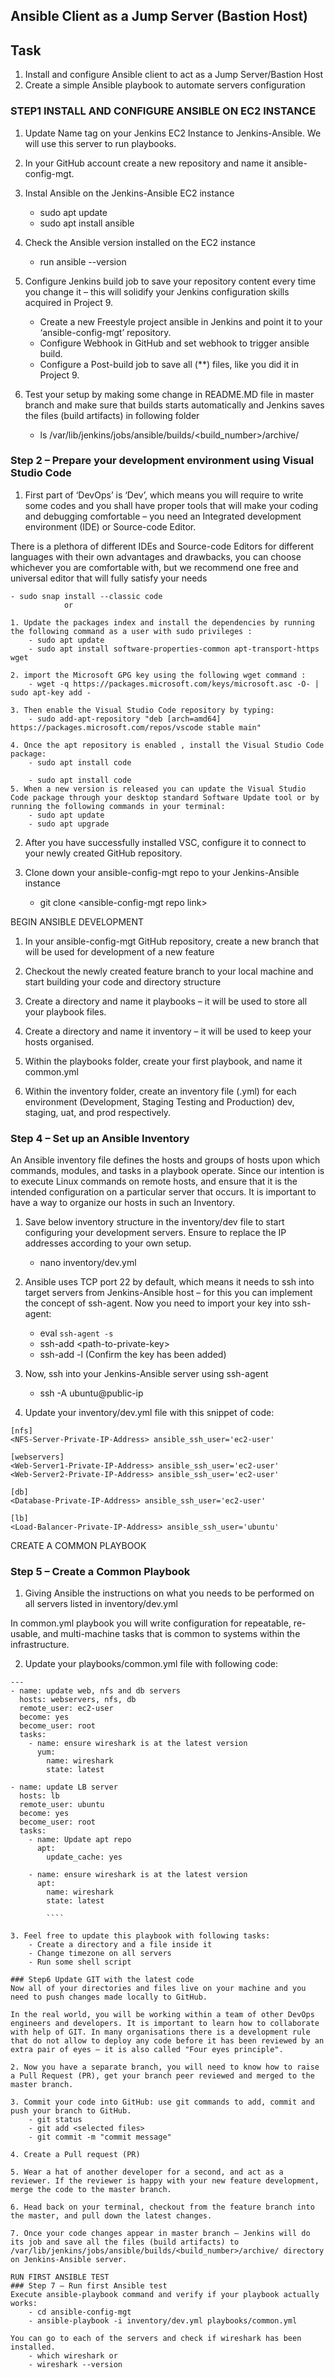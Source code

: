 ## Ansible Client as a Jump Server (Bastion Host)

## Task  
1. Install and configure Ansible client to act as a Jump Server/Bastion Host  
2. Create a simple Ansible playbook to automate servers configuration

### STEP1 INSTALL AND CONFIGURE ANSIBLE ON EC2 INSTANCE

1. Update Name tag on your Jenkins EC2 Instance to Jenkins-Ansible. We will use this server to run playbooks.  

2. In your GitHub account create a new repository and name it ansible-config-mgt.

3. Instal Ansible on the Jenkins-Ansible EC2 instance 
    - sudo apt update
    - sudo apt install ansible  

3. Check the  Ansible version installed on the EC2 instance 
    - run ansible --version

4. Configure Jenkins build job to save your repository content every time you change it – this will solidify your Jenkins configuration skills acquired in Project 9.  

    - Create a new Freestyle project ansible in Jenkins and point it to your ‘ansible-config-mgt’ repository.
    - Configure Webhook in GitHub and set webhook to trigger ansible build.
    - Configure a Post-build job to save all (**) files, like you did it in Project 9.  

5. Test your setup by making some change in README.MD file in master branch and make sure that builds starts automatically and Jenkins saves the files (build artifacts) in following folder
    - ls /var/lib/jenkins/jobs/ansible/builds/<build_number>/archive/


### Step 2 – Prepare your development environment using Visual Studio Code

1. First part of ‘DevOps’ is ‘Dev’, which means you will require to write some codes and you shall have proper tools that will make your coding and debugging comfortable – you need an Integrated development environment (IDE) or Source-code Editor.

There is a plethora of different IDEs and Source-code Editors for different languages with their own advantages and drawbacks, you can choose whichever you are comfortable with, but we recommend one free and universal editor that will fully satisfy your needs

    - sudo snap install --classic code  
                or  

    1. Update the packages index and install the dependencies by running the following command as a user with sudo privileges :  
        - sudo apt update
        - sudo apt install software-properties-common apt-transport-https wget  

    2. import the Microsoft GPG key using the following wget command :
        - wget -q https://packages.microsoft.com/keys/microsoft.asc -O- | sudo apt-key add -  

    3. Then enable the Visual Studio Code repository by typing: 
        - sudo add-apt-repository "deb [arch=amd64] https://packages.microsoft.com/repos/vscode stable main"  

    4. Once the apt repository is enabled , install the Visual Studio Code package: 
        - sudo apt install code

        - sudo apt install code
    5. When a new version is released you can update the Visual Studio Code package through your desktop standard Software Update tool or by running the following commands in your terminal:
        - sudo apt update
        - sudo apt upgrade
        

2. After you have successfully installed VSC, configure it to connect to your newly created GitHub repository.  

3. Clone down your ansible-config-mgt repo to your Jenkins-Ansible instance
    - git clone \<ansible-config-mgt repo link>


BEGIN ANSIBLE DEVELOPMENT

1. In your ansible-config-mgt GitHub repository, create a new branch that will be used for development of a new feature  

2. Checkout the newly created feature branch to your local machine and start building your code and directory structure
3. Create a directory and name it playbooks – it will be used to store all your playbook files.  
4. Create a directory and name it inventory – it will be used to keep your hosts organised.  
5. Within the playbooks folder, create your first playbook, and name it common.yml  
6. Within the inventory folder, create an inventory file (.yml) for each environment  (Development, Staging Testing and Production) dev, staging, uat, and prod respectively.  


### Step 4 – Set up an Ansible Inventory  
An Ansible inventory file defines the hosts and groups of hosts upon which commands, modules, and tasks in a playbook operate. Since our intention is to execute Linux commands on remote hosts, and ensure that it is the intended configuration on a particular server that occurs. It is important to have a way to organize our hosts in such an Inventory.

1. Save below inventory structure in the inventory/dev file to start configuring your development servers. Ensure to replace the IP addresses according to your own setup.
    - nano inventory/dev.yml  
2. Ansible uses TCP port 22 by default, which means it needs to ssh into target servers from Jenkins-Ansible host – for this you can implement the concept of ssh-agent. Now you need to import your key into ssh-agent:
    - eval `ssh-agent -s`
    - ssh-add \<path-to-private-key>
    - ssh-add -l (Confirm the key has been added) 

3. Now, ssh into your Jenkins-Ansible server using ssh-agent
    - ssh -A ubuntu@public-ip

4. Update your inventory/dev.yml file with this snippet of code:
````
[nfs]
<NFS-Server-Private-IP-Address> ansible_ssh_user='ec2-user'

[webservers]
<Web-Server1-Private-IP-Address> ansible_ssh_user='ec2-user'
<Web-Server2-Private-IP-Address> ansible_ssh_user='ec2-user'

[db]
<Database-Private-IP-Address> ansible_ssh_user='ec2-user' 

[lb]
<Load-Balancer-Private-IP-Address> ansible_ssh_user='ubuntu'
````
CREATE A COMMON PLAYBOOK
### Step 5 – Create a Common Playbook
1. Giving Ansible the instructions on what you needs to be performed on all servers listed in inventory/dev.yml

In common.yml playbook you will write configuration for repeatable, re-usable, and multi-machine tasks that is common to systems within the infrastructure.

2. Update your playbooks/common.yml file with following code:  

````
---
- name: update web, nfs and db servers
  hosts: webservers, nfs, db
  remote_user: ec2-user
  become: yes
  become_user: root
  tasks:
    - name: ensure wireshark is at the latest version
      yum:
        name: wireshark
        state: latest

- name: update LB server
  hosts: lb
  remote_user: ubuntu
  become: yes
  become_user: root
  tasks:
    - name: Update apt repo
      apt: 
        update_cache: yes

    - name: ensure wireshark is at the latest version
      apt:
        name: wireshark
        state: latest

        ````  

3. Feel free to update this playbook with following tasks:  
    - Create a directory and a file inside it
    - Change timezone on all servers
    - Run some shell script  

### Step6 Update GIT with the latest code
Now all of your directories and files live on your machine and you need to push changes made locally to GitHub.

In the real world, you will be working within a team of other DevOps engineers and developers. It is important to learn how to collaborate with help of GIT. In many organisations there is a development rule that do not allow to deploy any code before it has been reviewed by an extra pair of eyes – it is also called "Four eyes principle".  

2. Now you have a separate branch, you will need to know how to raise a Pull Request (PR), get your branch peer reviewed and merged to the master branch.

3. Commit your code into GitHub: use git commands to add, commit and push your branch to GitHub.
    - git status
    - git add <selected files>
    - git commit -m "commit message"  

4. Create a Pull request (PR)

5. Wear a hat of another developer for a second, and act as a reviewer. If the reviewer is happy with your new feature development, merge the code to the master branch.

6. Head back on your terminal, checkout from the feature branch into the master, and pull down the latest changes.

7. Once your code changes appear in master branch – Jenkins will do its job and save all the files (build artifacts) to /var/lib/jenkins/jobs/ansible/builds/<build_number>/archive/ directory on Jenkins-Ansible server.

RUN FIRST ANSIBLE TEST
### Step 7 – Run first Ansible test
Execute ansible-playbook command and verify if your playbook actually works:
    - cd ansible-config-mgt
    - ansible-playbook -i inventory/dev.yml playbooks/common.yml

You can go to each of the servers and check if wireshark has been installed. 
    - which wireshark or 
    - wireshark --version


